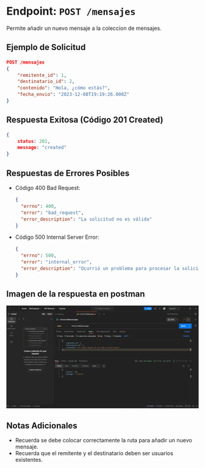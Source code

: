 <!-- Documentacion de un endpoint post que añade un nuevo mensaje a la coleccion mensajes -->

# Endpoint: `POST /mensajes`

Permite añadir un nuevo mensaje a la coleccion de mensajes.

## Ejemplo de Solicitud

```json
POST /mensajes
{
    "remitente_id": 1,
    "destinatario_id": 2,
    "contenido": "Hola, ¿cómo estás?",
    "fecha_envio": "2023-12-08T19:19:26.000Z"
}
```

## Respuesta Exitosa (Código 201 Created)

```json
{
    status: 201,
    message: "created"
}
```

## Respuestas de Errores Posibles

- Código 400 Bad Request:

  ```json
  {
    "errno": 400,
    "error": "bad_request",
    "error_description": "La solicitud no es válida"
  }
  ```

- Código 500 Internal Server Error:

  ```json
  {
    "errno": 500,
    "error": "internal_error",
    "error_description": "Ocurrió un problema para procesar la solicitud"
  }
  ```

## Imagen de la respuesta en postman

![imagen](./postMensaje.png)

## Notas Adicionales

- Recuerda se debe colocar correctamente la ruta para añadir un nuevo mensaje.
- Recuerda que el remitente y el destinatario deben ser usuarios existentes.

